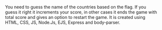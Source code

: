 You need to guess the name of the countries based on the flag. 
If you guess it right it increments your score, in other cases it ends the game with total score and gives an option to restart the game. 
It is created using HTML, CSS, JS, Node.Js, EJS, Express and body-parser.
